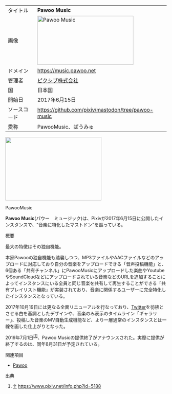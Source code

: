 <div class="mw-parser-output">

|              |                                                                                                                                                                                                                                                                                                                                                      |
|--------------|------------------------------------------------------------------------------------------------------------------------------------------------------------------------------------------------------------------------------------------------------------------------------------------------------------------------------------------------------|
| タイトル     | **Pawoo Music**                                                                                                                                                                                                                                                                                                                                      |
| 画像         | <a href="/%E3%83%95%E3%82%A1%E3%82%A4%E3%83%AB:PawooMusic.png" class="image" title="Pawoo Music"><img src="/images/thumb/5/51/PawooMusic.png/300px-PawooMusic.png" srcset="/images/thumb/5/51/PawooMusic.png/450px-PawooMusic.png 1.5x, /images/thumb/5/51/PawooMusic.png/600px-PawooMusic.png 2x" width="300" height="152" alt="Pawoo Music" /></a> |
| ドメイン     | <a href="https://music.pawoo.net" class="external free" rel="nofollow">https://music.pawoo.net</a>                                                                                                                                                                                                                                                   |
| 管理者       | <a href="http://www.pixiv.net/" class="external text" rel="nofollow">ピクシブ株式会社</a>                                                                                                                                                                                                                                                            |
| 国           | 日本国                                                                                                                                                                                                                                                                                                                                               |
| 開始日       | 2017年6月15日                                                                                                                                                                                                                                                                                                                                        |
| ソースコード | <a href="https://github.com/pixiv/mastodon/tree/pawoo-music" class="external free" rel="nofollow">https://github.com/pixiv/mastodon/tree/pawoo-music</a>                                                                                                                                                                                             |
| 愛称         | PawooMusic、ぱうみゅ                                                                                                                                                                                                                                                                                                                                 |

  

<div class="thumb tright">

<div class="thumbinner">

<a href="/%E3%83%95%E3%82%A1%E3%82%A4%E3%83%AB:PawooMusic_new.png" class="image"><img src="/images/thumb/5/54/PawooMusic_new.png/300px-PawooMusic_new.png" class="thumbimage" srcset="/images/thumb/5/54/PawooMusic_new.png/450px-PawooMusic_new.png 1.5x, /images/thumb/5/54/PawooMusic_new.png/600px-PawooMusic_new.png 2x" width="300" height="197" /></a>

<div class="thumbcaption">

<div class="magnify">

<a href="/%E3%83%95%E3%82%A1%E3%82%A4%E3%83%AB:PawooMusic_new.png" class="internal" title="拡大"></a>

</div>

PawooMusic

</div>

</div>

</div>

**Pawoo Music**(パウー　ミュージック)は、Pixivが2017年6月15日に公開したインスタンスで、"音楽に特化したマストドン"を謳っている。

概要

最大の特徴はその独自機能。

本家Pawooの独自機能も踏襲しつつ、MP3ファイルやAACファイルなどのアップロードに対応しており自分の音楽をアップロードできる「音声投稿機能」と、6個ある「共有チャンネル」にPawooMusicにアップロードした楽曲やYoutubeやSoundCloudなどにアップロードされている音楽などのURLを追加することによってインスタンスにいる全員と同じ音楽を共有して再生することができる「共有プレイリスト機能」が実装されており、音楽に関係するユーザーに完全特化したインスタンスとなっている。

2017年10月19日には更なる全面リニューアルを行なっており、[Twitter](/Twitter "Twitter")を彷彿とさせる白を基調としたデザインや、音楽のみ表示のタイムライン「ギャラリー」、投稿した音楽のMV自動生成機能など、より一層通常のインスタンスとは一線を画した仕上がりとなった。

2019年7月1日<sup>[\[1\]](#cite_note-1)</sup>、Pawoo Musicの提供終了がアナウンスされた。実際に提供が終了するのは、同年8月31日が予定されている。

関連項目

-   [Pawoo](/Pawoo "Pawoo")

出典

<div class="mw-references-wrap">

1.  [↑](#cite_ref-1)
    <a href="https://www.pixiv.net/info.php?id=5188" class="external free" rel="nofollow">https://www.pixiv.net/info.php?id=5188</a>

</div>

</div>
